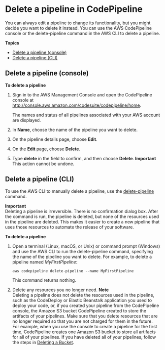 # Delete a pipeline in CodePipeline<a name="pipelines-delete"></a>

You can always edit a pipeline to change its functionality, but you might decide you want to delete it instead\. You can use the AWS CodePipeline console or the delete\-pipeline command in the AWS CLI to delete a pipeline\.

**Topics**
+ [Delete a pipeline \(console\)](#pipelines-delete-console)
+ [Delete a pipeline \(CLI\)](#pipelines-delete-cli)

## Delete a pipeline \(console\)<a name="pipelines-delete-console"></a>

**To delete a pipeline**

1. Sign in to the AWS Management Console and open the CodePipeline console at [http://console\.aws\.amazon\.com/codesuite/codepipeline/home](http://console.aws.amazon.com/codesuite/codepipeline/home)\.

   The names and status of all pipelines associated with your AWS account are displayed\. 

1. In **Name**, choose the name of the pipeline you want to delete\. 

1. On the pipeline details page, choose **Edit**\. 

1. On the **Edit** page, choose **Delete**\.

1. Type **delete** in the field to confirm, and then choose **Delete**\.
**Important**  
This action cannot be undone\.

## Delete a pipeline \(CLI\)<a name="pipelines-delete-cli"></a>

To use the AWS CLI to manually delete a pipeline, use the [delete\-pipeline](http://docs.aws.amazon.com/cli/latest/reference/codepipeline/delete-pipeline.html) command\. 

**Important**  
Deleting a pipeline is irreversible\. There is no confirmation dialog box\. After the command is run, the pipeline is deleted, but none of the resources used in the pipeline are deleted\. This makes it easier to create a new pipeline that uses those resources to automate the release of your software\.

**To delete a pipeline**

1. Open a terminal \(Linux, macOS, or Unix\) or command prompt \(Windows\) and use the AWS CLI to run the delete\-pipeline command, specifying the name of the pipeline you want to delete\. For example, to delete a pipeline named *MyFirstPipeline*: 

   ```
   aws codepipeline delete-pipeline --name MyFirstPipeline
   ```

   This command returns nothing\.

1. Delete any resources you no longer need\.
**Note**  
Deleting a pipeline does not delete the resources used in the pipeline, such as the CodeDeploy or Elastic Beanstalk application you used to deploy your code, or, if you created your pipeline from the CodePipeline console, the Amazon S3 bucket CodePipeline created to store the artifacts of your pipelines\. Make sure that you delete resources that are no longer required so that you are not charged for them in the future\. For example, when you use the console to create a pipeline for the first time, CodePipeline creates one Amazon S3 bucket to store all artifacts for all of your pipelines\. If you have deleted all of your pipelines, follow the steps in [Deleting a Bucket](https://docs.aws.amazon.com/AmazonS3/latest/user-guide/DeletingaBucket.html)\. 